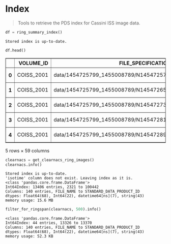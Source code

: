 # Index
> Tools to retrieve the PDS index for Cassini ISS image data.


```python
df = ring_summary_index()
```

    Stored index is up-to-date.


```python
df.head()
```




<div>
<style scoped>
    .dataframe tbody tr th:only-of-type {
        vertical-align: middle;
    }

    .dataframe tbody tr th {
        vertical-align: top;
    }

    .dataframe thead th {
        text-align: right;
    }
</style>
<table border="1" class="dataframe">
  <thead>
    <tr style="text-align: right;">
      <th></th>
      <th>VOLUME_ID</th>
      <th>FILE_SPECIFICATION_NAME</th>
      <th>OPUS_ID</th>
      <th>MINIMUM_RIGHT_ASCENSION</th>
      <th>MAXIMUM_RIGHT_ASCENSION</th>
      <th>MINIMUM_DECLINATION</th>
      <th>MAXIMUM_DECLINATION</th>
      <th>MINIMUM_RING_RADIUS</th>
      <th>MAXIMUM_RING_RADIUS</th>
      <th>FINEST_RING_INTERCEPT_RESOLUTION</th>
      <th>...</th>
      <th>RING_CENTER_DISTANCE</th>
      <th>SUB_SOLAR_RING_LONGITUDE</th>
      <th>SUB_OBSERVER_RING_LONGITUDE</th>
      <th>RING_CENTER_PHASE_ANGLE</th>
      <th>RING_CENTER_INCIDENCE_ANGLE</th>
      <th>RING_CENTER_NORTH_BASED_INCIDENCE_ANGLE</th>
      <th>RING_CENTER_EMISSION_ANGLE</th>
      <th>RING_CENTER_NORTH_BASED_EMISSION_ANGLE</th>
      <th>SOLAR_RING_OPENING_ANGLE</th>
      <th>OBSERVER_RING_OPENING_ANGLE</th>
    </tr>
  </thead>
  <tbody>
    <tr>
      <th>0</th>
      <td>COISS_2001</td>
      <td>data/1454725799_1455008789/N1454725799_1.LBL</td>
      <td>co-iss-n1454725799</td>
      <td>35.528398</td>
      <td>35.905555</td>
      <td>9.719637</td>
      <td>10.091212</td>
      <td>205899.335</td>
      <td>1098621.586</td>
      <td>419.0137</td>
      <td>...</td>
      <td>70874998.947</td>
      <td>284.523</td>
      <td>215.951</td>
      <td>64.07</td>
      <td>64.589</td>
      <td>115.411</td>
      <td>73.676</td>
      <td>106.324</td>
      <td>-25.411</td>
      <td>-16.324</td>
    </tr>
    <tr>
      <th>1</th>
      <td>COISS_2001</td>
      <td>data/1454725799_1455008789/N1454726579_1.LBL</td>
      <td>co-iss-n1454726579</td>
      <td>36.662898</td>
      <td>37.039038</td>
      <td>9.590114</td>
      <td>9.960833</td>
      <td>721136.155</td>
      <td>1745689.307</td>
      <td>421.97145</td>
      <td>...</td>
      <td>70870851.371</td>
      <td>284.524</td>
      <td>215.951</td>
      <td>64.07</td>
      <td>64.589</td>
      <td>115.411</td>
      <td>73.676</td>
      <td>106.324</td>
      <td>-25.411</td>
      <td>-16.324</td>
    </tr>
    <tr>
      <th>2</th>
      <td>COISS_2001</td>
      <td>data/1454725799_1455008789/N1454727359_1.LBL</td>
      <td>co-iss-n1454727359</td>
      <td>36.928066</td>
      <td>37.304334</td>
      <td>9.879593</td>
      <td>10.25011</td>
      <td>1042341.438</td>
      <td>2186830.92</td>
      <td>414.79041</td>
      <td>...</td>
      <td>70866703.094</td>
      <td>284.524</td>
      <td>215.951</td>
      <td>64.071</td>
      <td>64.589</td>
      <td>115.411</td>
      <td>73.676</td>
      <td>106.324</td>
      <td>-25.411</td>
      <td>-16.324</td>
    </tr>
    <tr>
      <th>3</th>
      <td>COISS_2001</td>
      <td>data/1454725799_1455008789/N1454728139_1.LBL</td>
      <td>co-iss-n1454728139</td>
      <td>28.10042</td>
      <td>28.479618</td>
      <td>6.224709</td>
      <td>6.601574</td>
      <td>&lt;NA&gt;</td>
      <td>&lt;NA&gt;</td>
      <td>&lt;NA&gt;</td>
      <td>...</td>
      <td>70862557.207</td>
      <td>284.524</td>
      <td>215.951</td>
      <td>64.071</td>
      <td>64.589</td>
      <td>115.411</td>
      <td>73.676</td>
      <td>106.324</td>
      <td>-25.411</td>
      <td>-16.324</td>
    </tr>
    <tr>
      <th>4</th>
      <td>COISS_2001</td>
      <td>data/1454725799_1455008789/N1454728919_1.LBL</td>
      <td>co-iss-n1454728919</td>
      <td>37.981418</td>
      <td>38.357791</td>
      <td>10.611947</td>
      <td>10.981697</td>
      <td>3865717.589</td>
      <td>3905151.343</td>
      <td>405.91234</td>
      <td>...</td>
      <td>70858406.794</td>
      <td>284.525</td>
      <td>215.951</td>
      <td>64.071</td>
      <td>64.589</td>
      <td>115.411</td>
      <td>73.676</td>
      <td>106.324</td>
      <td>-25.411</td>
      <td>-16.324</td>
    </tr>
  </tbody>
</table>
<p>5 rows × 59 columns</p>
</div>



```python
clearnacs = get_clearnacs_ring_images()
clearnacs.info()
```

    Stored index is up-to-date.
    'isotime' column does not exist. Leaving index as it is.
    <class 'pandas.core.frame.DataFrame'>
    Int64Index: 13406 entries, 2321 to 100442
    Columns: 140 entries, FILE_NAME to STANDARD_DATA_PRODUCT_ID
    dtypes: Float64(68), Int64(22), datetime64[ns](7), string(43)
    memory usage: 15.6 MB


```python
filter_for_ringspan(clearnacs, 500).info()
```

    <class 'pandas.core.frame.DataFrame'>
    Int64Index: 44 entries, 13326 to 13370
    Columns: 140 entries, FILE_NAME to STANDARD_DATA_PRODUCT_ID
    dtypes: Float64(68), Int64(22), datetime64[ns](7), string(43)
    memory usage: 52.3 KB

